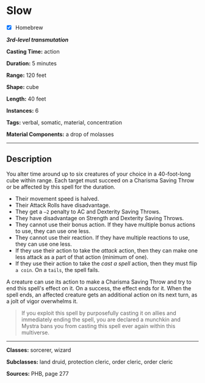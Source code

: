 # Slow

- [x] Homebrew

***3rd-level transmutation***

**Casting Time:** action

**Duration:** 5 minutes

**Range:** 120 feet

**Shape:** cube

**Length:** 40 feet

**Instances:** 6

**Tags:** verbal, somatic, material, concentration

**Material Components:** a drop of molasses

---

## Description
You alter time around up to six creatures of your choice in a 40-foot-long cube within range.
Each target must succeed on a Charisma Saving Throw or be affected by this spell for the duration.
- Their movement speed is halved.
- Their Attack Rolls have disadvantage.
- They get a `–2` penalty to AC and Dexterity Saving Throws.
- They have disadvantage on Strength and Dexterity Saving Throws.
- They cannot use their bonus action.
	If they have multiple bonus actions to use, they can use one less.
- They cannot use their reaction.
	If they have multiple reactions to use, they can use one less.
- If they use their action to take the *attack* action, then they can make one less attack as a part of that action (minimum of one).
- If they use their action to take the *cast a spell* action, then they must flip `a coin`.
	On a `tails`, the spell fails.

A creature can use its action to make a Charisma Saving Throw and try to end this spell's effect on it.
On a success, the effect ends for it.
When the spell ends, an affected creature gets an additional action on its next turn, as a jolt of vigor overwhelms it.

> If you exploit this spell by purposefully casting it on allies and immediately ending the spell, you are declared a munchkin and Mystra bans you from casting this spell ever again within this multiverse.

---

**Classes:** sorcerer, wizard

**Subclasses:** land druid, protection cleric, order cleric, order cleric

**Sources:** PHB, page 277

<!-- QA Pass Needed -->
